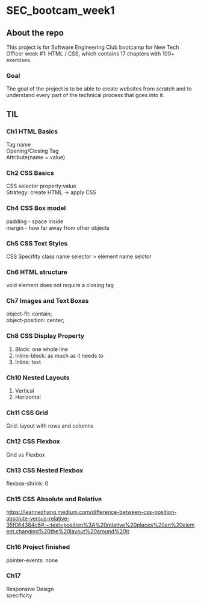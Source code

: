 # SEC_bootcam_week1
## About the repo
This project is for Software Engineering Club bootcamp for New Tech Officer week #1: HTML / CSS, which contains 17 chapters with 100+ exercises.
### Goal
The goal of the project is to be able to create websites from scratch and to understand every part of the technical process that goes into it.   

## TIL
### Ch1 HTML Basics
Tag name   
Opening/Closing Tag   
Attribute(name = value)

### Ch2 CSS Basics
CSS selector property:value   
Strategy: create HTML -> apply CSS

### Ch4 CSS Box model
padding - space inside   
margin - how far away from other objects   

### Ch5 CSS Text Styles
CSS Specifity
class name selector > element name selctor

### Ch6 HTML structure
void element does not require a closing tag

### Ch7 Images and Text Boxes
object-fit: contain;   
object-position: center;

### Ch8 CSS Display Property
1. Block: one whole line
2. Inline-block: as much as it needs to
3. Inline: text

### Ch10 Nested Layouts
1. Vertical
2. Horizontal

### Ch11 CSS Grid
Grid: layout with rows and columns

### Ch12 CSS Flexbox
Grid vs Flexbox

### Ch13 CSS Nested Flexbox
flexbox-shrink: 0

### Ch15 CSS Absolute and Relative
https://leannezhang.medium.com/difference-between-css-position-absolute-versus-relative-35f064384c6#:~:text=position%3A%20relative%20places%20an%20element,changing%20the%20layout%20around%20it.

### Ch16 Project finished
pointer-events: none

### Ch17
Responsive Design   
specificity
